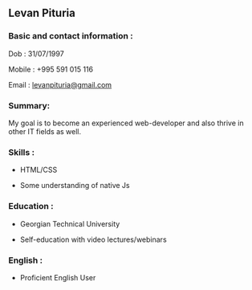 ## Levan Pituria

### Basic and contact information :

Dob : 31/07/1997

Mobile : +995 591 015 116

Email : levanpituria@gmail.com

### Summary: 

My goal is to become an experienced web-developer and also thrive in other IT fields as well.

### Skills :

* HTML/CSS

* Some understanding of native Js

### Education :

* Georgian Technical University

* Self-education with video lectures/webinars

### English :

* Proficient English User